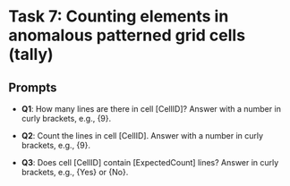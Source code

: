 # Task 7: Counting elements in anomalous patterned grid cells (tally)

## Prompts


- **Q1**: How many lines are there in cell [CellID]? Answer with a number in curly brackets, e.g., {9}.

- **Q2**: Count the lines in cell [CellID]. Answer with a number in curly brackets, e.g., {9}.

- **Q3**: Does cell [CellID] contain [ExpectedCount] lines? Answer in curly brackets, e.g., {Yes} or {No}.
